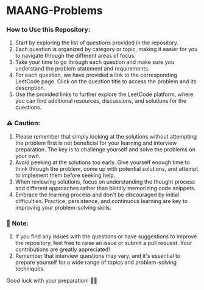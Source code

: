 # MAANG-Problems

### How to Use this Repository:
1. Start by exploring the list of questions provided in the repository.
2. Each question is organized by category or topic, making it easier for you to navigate through the different areas of focus.
3. Take your time to go through each question and make sure you understand the problem statement and requirements.
4. For each question, we have provided a link to the corresponding LeetCode page. Click on the question title to access the problem and its description.
5. Use the provided links to further explore the LeetCode platform, where you can find additional resources, discussions, and solutions for the questions.

### ⚠️ Caution:
1. Please remember that simply looking at the solutions without attempting the problem first is not beneficial for your learning and interview preparation. The key is to challenge yourself and solve the problems on your own.
2. Avoid peeking at the solutions too early. Give yourself enough time to think through the problem, come up with potential solutions, and attempt to implement them before seeking help.
3. When reviewing solutions, focus on understanding the thought process and different approaches rather than blindly memorizing code snippets.
4. Embrace the learning process and don't be discouraged by initial difficulties. Practice, persistence, and continuous learning are key to improving your problem-solving skills.

### 📌 Note:
1. If you find any issues with the questions or have suggestions to improve the repository, feel free to raise an issue or submit a pull request. Your contributions are greatly appreciated!
2. Remember that interview questions may vary, and it's essential to prepare yourself for a wide range of topics and problem-solving techniques.

Good luck with your preparation! 💪🚀
